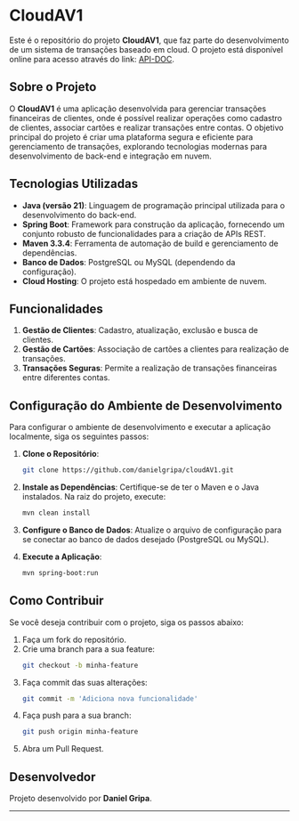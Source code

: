 # CloudAV1

Este é o repositório do projeto **CloudAV1**, que faz parte do desenvolvimento de um sistema de transações baseado em cloud. O projeto está disponível online para acesso através do link: [API-DOC](https://cloudav1-cyg2a3a7fpdfd4cw.canadacentral-01.azurewebsites.net/swagger-ui/index.html).

## Sobre o Projeto

O **CloudAV1** é uma aplicação desenvolvida para gerenciar transações financeiras de clientes, onde é possível realizar operações como cadastro de clientes, associar cartões e realizar transações entre contas. O objetivo principal do projeto é criar uma plataforma segura e eficiente para gerenciamento de transações, explorando tecnologias modernas para desenvolvimento de back-end e integração em nuvem.

## Tecnologias Utilizadas

- **Java (versão 21)**: Linguagem de programação principal utilizada para o desenvolvimento do back-end.
- **Spring Boot**: Framework para construção da aplicação, fornecendo um conjunto robusto de funcionalidades para a criação de APIs REST.
- **Maven 3.3.4**: Ferramenta de automação de build e gerenciamento de dependências.
- **Banco de Dados**: PostgreSQL ou MySQL (dependendo da configuração).
- **Cloud Hosting**: O projeto está hospedado em ambiente de nuvem.

## Funcionalidades

1. **Gestão de Clientes**: Cadastro, atualização, exclusão e busca de clientes.
2. **Gestão de Cartões**: Associação de cartões a clientes para realização de transações.
3. **Transações Seguras**: Permite a realização de transações financeiras entre diferentes contas.

## Configuração do Ambiente de Desenvolvimento

Para configurar o ambiente de desenvolvimento e executar a aplicação localmente, siga os seguintes passos:

1. **Clone o Repositório**:
   ```bash
   git clone https://github.com/danielgripa/cloudAV1.git
   ```

2. **Instale as Dependências**:
   Certifique-se de ter o Maven e o Java instalados. Na raiz do projeto, execute:
   ```bash
   mvn clean install
   ```

3. **Configure o Banco de Dados**:
   Atualize o arquivo de configuração para se conectar ao banco de dados desejado (PostgreSQL ou MySQL).

4. **Execute a Aplicação**:
   ```bash
   mvn spring-boot:run
   ```

## Como Contribuir

Se você deseja contribuir com o projeto, siga os passos abaixo:

1. Faça um fork do repositório.
2. Crie uma branch para a sua feature:
   ```bash
   git checkout -b minha-feature
   ```
3. Faça commit das suas alterações:
   ```bash
   git commit -m 'Adiciona nova funcionalidade'
   ```
4. Faça push para a sua branch:
   ```bash
   git push origin minha-feature
   ```
5. Abra um Pull Request.

## Desenvolvedor

Projeto desenvolvido por **Daniel Gripa**.


---

